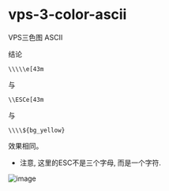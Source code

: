 # vps-3-color-ascii
VPS三色图 ASCII

结论
```
\\\\\e[43m
```
与
```
\\ESCe[43m
```
与
```
\\\\${bg_yellow}
```
效果相同。

* 注意, 这里的ESC不是三个字母, 而是一个字符.

![image](https://user-images.githubusercontent.com/665889/169344087-79df836e-66ec-466f-b40f-02a83ddf044f.png)
